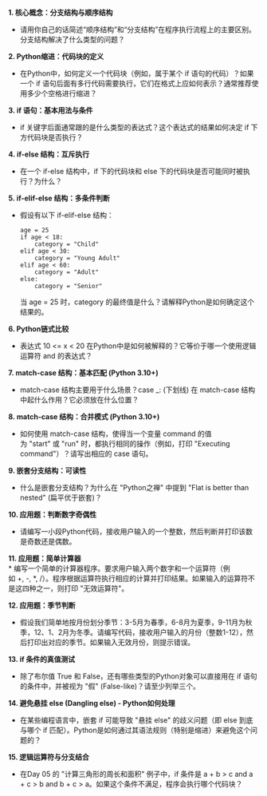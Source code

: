 **1. 核心概念：分支结构与顺序结构**

- 请用你自己的话简述“顺序结构”和“分支结构”在程序执行流程上的主要区别。分支结构解决了什么类型的问题？
    

**2. Python缩进：代码块的定义**

- 在Python中，如何定义一个代码块（例如，属于某个 if 语句的代码）？如果一个 if 语句后面有多行代码需要执行，它们在格式上应如何表示？通常推荐使用多少个空格进行缩进？
    

**3. if 语句：基本用法与条件**

- if 关键字后面通常跟的是什么类型的表达式？这个表达式的结果如何决定 if 下方代码块是否执行？
    

**4. if-else 结构：互斥执行**

- 在一个 if-else 结构中，if 下的代码块和 else 下的代码块是否可能同时被执行？为什么？
    

**5. if-elif-else 结构：多条件判断**

- 假设有以下 if-elif-else 结构：
    
    ```
    age = 25
    if age < 18:
        category = "Child"
    elif age < 30:
        category = "Young Adult"
    elif age < 60:
        category = "Adult"
    else:
        category = "Senior"
    ```
    
 
    
    当 age = 25 时，category 的最终值是什么？请解释Python是如何确定这个结果的。
    

**6. Python链式比较**

- 表达式 10 <= x < 20 在Python中是如何被解释的？它等价于哪一个使用逻辑运算符 and 的表达式？
    

**7. match-case 结构：基本匹配 (Python 3.10+)**

- match-case 结构主要用于什么场景？case _: (下划线) 在 match-case 结构中起什么作用？它必须放在什么位置？
    

**8. match-case 结构：合并模式 (Python 3.10+)**

- 如何使用 match-case 结构，使得当一个变量 command 的值为 "start" 或 "run" 时，都执行相同的操作（例如，打印 "Executing command"）？请写出相应的 case 语句。
    

**9. 嵌套分支结构：可读性**

- 什么是嵌套分支结构？为什么在 "Python之禅" 中提到 "Flat is better than nested" (扁平优于嵌套)？
    

**10. 应用题：判断数字奇偶性**  
* 请编写一小段Python代码，接收用户输入的一个整数，然后判断并打印该数是奇数还是偶数。

**11. 应用题：简单计算器**  
	* 编写一个简单的计算器程序。要求用户输入两个数字和一个运算符（例如 +, -, *, /）。程序根据运算符执行相应的计算并打印结果。如果输入的运算符不是这四种之一，则打印 "无效运算符"。

**12. 应用题：季节判断**  
* 假设我们简单地按月份划分季节：3-5月为春季，6-8月为夏季，9-11月为秋季，12、1、2月为冬季。请编写代码，接收用户输入的月份（整数1-12），然后打印出对应的季节。如果输入无效月份，则提示错误。

**13. if 条件的真值测试**  
* 除了布尔值 True 和 False，还有哪些类型的Python对象可以直接用在 if 语句的条件中，并被视为 "假" (False-like)？请至少列举三个。

**14. 避免悬挂 else (Dangling else) - Python如何处理**  
* 在某些编程语言中，嵌套 if 可能导致 "悬挂 else" 的歧义问题（即 else 到底与哪个 if 匹配）。Python是如何通过其语法规则（特别是缩进）来避免这个问题的？

**15. 逻辑运算符与分支结合**  
* 在Day 05 的 "计算三角形的周长和面积" 例子中，if 条件是 a + b > c and a + c > b and b + c > a。如果这个条件不满足，程序会执行哪个代码块？
